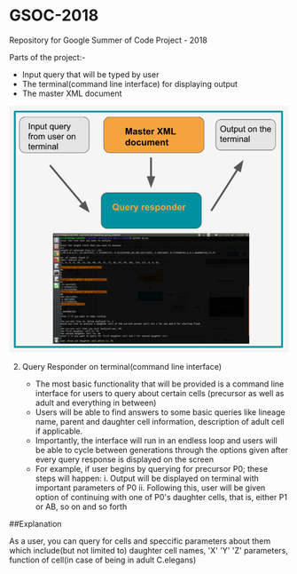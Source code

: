 # GSOC-2018
Repository for Google Summer of Code Project - 2018

Parts of the project:-

  - Input query that will be typed by user
  - The terminal(command line interface) for displaying output
  - The master XML document


<img src="query_flow_chart.png">

2. Query Responder on terminal(command line interface)

   - The most basic functionality that will be provided is a command line interface for users to query about certain cells (precursor as well as adult and everything in between)
   - Users will be able to find answers to some basic queries like lineage name, parent and daughter cell information, description of adult cell if applicable.
   - Importantly, the interface will run in an endless loop and users will be able to cycle between generations through the options given after every query response is displayed on the screen
   - For example, if user begins by querying for precursor P0; these steps will happen:
      i. Output will be displayed on terminal with important parameters of P0
      ii. Following this, user will be given option of continuing with one of P0's daughter cells, that is, either P1 or AB, so on and so forth

##Explanation

As a user, you can query for cells and speccific parameters about them which include(but not limited to) daughter cell names, 'X' 'Y' 'Z' parameters, function of cell(in case of being in adult C.elegans)
